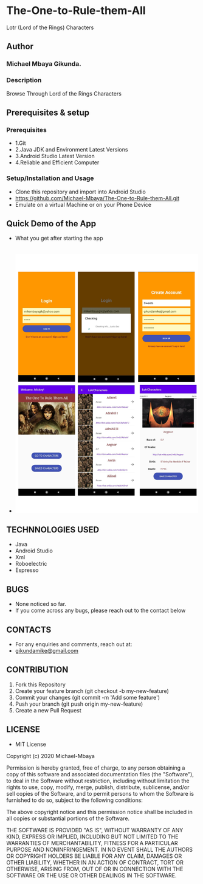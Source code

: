 # The-One-to-Rule-them-All
Lotr (Lord of the Rings) Characters

## Author
### Michael Mbaya Gikunda.

### Description

Browse Through Lord of the Rings Characters

## Prerequisites & setup
### Prerequisites
* 1.Git
* 2.Java JDK and Environment Latest Versions
* 3.Android Studio Latest Version
* 4.Reliable and Efficient Computer

### Setup/Installation and Usage

* Clone this repository and import into Android Studio
* https://github.com/Michael-Mbaya/The-One-to-Rule-them-All.git
* Emulate on a virtual Machine or on your Phone Device

## Quick Demo of the App
* What you get after starting the app <br> <br><br>
* ![demo_lotr.jpg](app/src/main/res/drawable/demo_lotr.jpg)
<!--* <img src="app/src/main/res/drawable/demo_lotr.jpg" height="" width="" alt="Demo Pic" >-->

## TECHNNOLOGIES USED

* Java
* Android Studio
* Xml
* Roboelectric
* Espresso

## BUGS

* None noticed so far.
* If you come across any bugs, please reach out to the contact below

## CONTACTS

* For any enquiries and comments, reach out at: 
* gikundamike@gmail.com

## CONTRIBUTION

1. Fork this Repository
2. Create your feature branch (git checkout -b my-new-feature)
3. Commit your changes (git commit -m 'Add some feature')
4. Push your branch (git push origin my-new-feature)
5. Create a new Pull Request

## LICENSE

* MIT License

Copyright (c) 2020 Michael-Mbaya

Permission is hereby granted, free of charge, to any person obtaining a copy
of this software and associated documentation files (the "Software"), to deal
in the Software without restriction, including without limitation the rights
to use, copy, modify, merge, publish, distribute, sublicense, and/or sell
copies of the Software, and to permit persons to whom the Software is
furnished to do so, subject to the following conditions:

The above copyright notice and this permission notice shall be included in all
copies or substantial portions of the Software.

THE SOFTWARE IS PROVIDED "AS IS", WITHOUT WARRANTY OF ANY KIND, EXPRESS OR
IMPLIED, INCLUDING BUT NOT LIMITED TO THE WARRANTIES OF MERCHANTABILITY,
FITNESS FOR A PARTICULAR PURPOSE AND NONINFRINGEMENT. IN NO EVENT SHALL THE
AUTHORS OR COPYRIGHT HOLDERS BE LIABLE FOR ANY CLAIM, DAMAGES OR OTHER
LIABILITY, WHETHER IN AN ACTION OF CONTRACT, TORT OR OTHERWISE, ARISING FROM,
OUT OF OR IN CONNECTION WITH THE SOFTWARE OR THE USE OR OTHER DEALINGS IN THE
SOFTWARE.